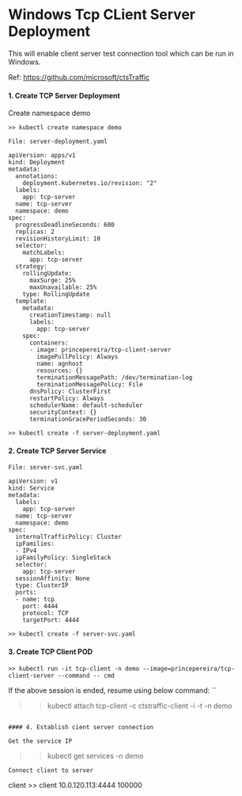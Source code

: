 # Windows Tcp CLient Server Deployment

This will enable client server test connection tool which can be run in Windows.

Ref: https://github.com/microsoft/ctsTraffic

#### 1. Create TCP Server Deployment

Create namespace demo
```
>> kubectl create namespace demo
```

```
File: server-deployment.yaml
```

```
apiVersion: apps/v1
kind: Deployment
metadata:
  annotations:
    deployment.kubernetes.io/revision: "2"
  labels:
    app: tcp-server
  name: tcp-server
  namespace: demo
spec:
  progressDeadlineSeconds: 600
  replicas: 2
  revisionHistoryLimit: 10
  selector:
    matchLabels:
      app: tcp-server
  strategy:
    rollingUpdate:
      maxSurge: 25%
      maxUnavailable: 25%
    type: RollingUpdate
  template:
    metadata:
      creationTimestamp: null
      labels:
        app: tcp-server
    spec:
      containers:
      - image: princepereira/tcp-client-server
        imagePullPolicy: Always
        name: agnhost
        resources: {}
        terminationMessagePath: /dev/termination-log
        terminationMessagePolicy: File
      dnsPolicy: ClusterFirst
      restartPolicy: Always
      schedulerName: default-scheduler
      securityContext: {}
      terminationGracePeriodSeconds: 30
```
```
>> kubectl create -f server-deployment.yaml
```

#### 2. Create TCP Server Service

```
File: server-svc.yaml
```
```
apiVersion: v1
kind: Service
metadata:
  labels:
    app: tcp-server
  name: tcp-server
  namespace: demo
spec:
  internalTrafficPolicy: Cluster
  ipFamilies:
  - IPv4
  ipFamilyPolicy: SingleStack
  selector:
    app: tcp-server
  sessionAffinity: None
  type: ClusterIP
  ports:
  - name: tcp
    port: 4444
    protocol: TCP
    targetPort: 4444
```
```
>> kubectl create -f server-svc.yaml
```

#### 3. Create TCP Client POD

```
>> kubectl run -it tcp-client -n demo --image=princepereira/tcp-client-server --command -- cmd
```

If the above session is ended, resume using below command:
``
>> kubectl attach tcp-client -c ctstraffic-client -i -t -n demo
```

#### 4. Establish cient server connection

Get the service IP
```
>> kubectl get services -n demo
```
Connect client to server
```
client >> client 10.0.120.113:4444 100000
```
